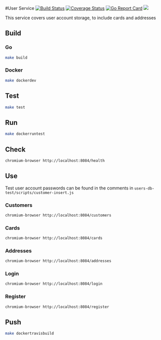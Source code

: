 #User Service
[![Build Status](https://travis-ci.org/microservices-demo/user.svg?branch=master)](https://travis-ci.org/microservices-demo/user)
[![Coverage Status](https://coveralls.io/repos/github/microservices-demo/user/badge.svg?branch=master)](https://coveralls.io/github/microservices-demo/user?branch=master)
[![Go Report Card](https://goreportcard.com/badge/github.com/microservices-demo/user)](https://goreportcard.com/report/github.com/microservices-demo/user)
[![](https://images.microbadger.com/badges/image/weaveworksdemos/user.svg)](http://microbadger.com/images/weaveworksdemos/user "Get your own image badge on microbadger.com")

This service covers user account storage, to include cards and addresses

## Build

### Go

```bash
make build
```

### Docker

```bash
make dockerdev
```

## Test

```bash
make test

```

## Run

```bash
make dockerruntest
```

## Check

```bash
chromium-browser http://localhost:8084/health
```

## Use

Test user account passwords can be found in the comments in `users-db-test/scripts/customer-insert.js`

### Customers

```bash
chromium-browser http://localhost:8084/customers
```

### Cards
```bash
chromium-browser http://localhost:8084/cards
```

### Addresses

```bash
chromium-browser http://localhost:8084/addresses
```

### Login
```bash
chromium-browser http://localhost:8084/login
```

### Register

```bash
chromium-browser http://localhost:8084/register
```

## Push

```bash
make dockertravisbuild
```
